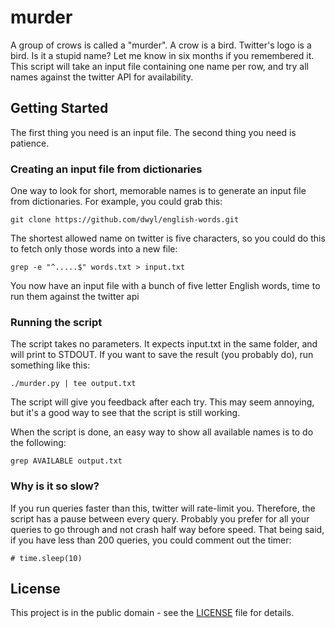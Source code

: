 # murder

A group of crows is called a "murder". A crow is a bird. Twitter's logo is a bird. Is it a stupid name? Let me know in six months if you remembered it. This script will take an input file containing one name per row, and try all names against the twitter API for availability.

## Getting Started

The first thing you need is an input file. The second thing you need is patience.

### Creating an input file from dictionaries

One way to look for short, memorable names is to generate an input file from dictionaries. For example, you could grab this:

`git clone https://github.com/dwyl/english-words.git`

The shortest allowed name on twitter is five characters, so you could do this to fetch only those words into a new file:

`grep -e "^.....$" words.txt > input.txt`

You now have an input file with a bunch of five letter English words, time to run them against the twitter api

### Running the script

The script takes no parameters. It expects input.txt in the same folder, and will print to STDOUT. If you want to save the result (you probably do), run something like this:

`./murder.py | tee output.txt`

The script will give you feedback after each try. This may seem annoying, but it's a good way to see that the script is still working.

When the script is done, an easy way to show all available names is to do the following:

`grep AVAILABLE output.txt`

### Why is it so slow?

If you run queries faster than this, twitter will rate-limit you. Therefore, the script has a pause between every query. Probably you prefer for all your queries to go through and not crash half way before speed. That being said, if you have less than 200 queries, you could comment out the timer:

`# time.sleep(10)`

## License

This project is in the public domain - see the [LICENSE](LICENSE) file for details.
